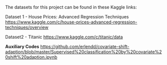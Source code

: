 
The datasets for this project can be found in these Kaggle links:

Dataset 1 - House Prices: Advanced Regression Techniques https://www.kaggle.com/c/house-prices-advanced-regression-techniques/overview

Dataset2 - Titanic https://www.kaggle.com/c/titanic/data

**Auxiliary Codes**
https://github.com/erlendd/covariate-shift-adaption/blob/master/Supervised%20classification%20by%20covariate%20shift%20adaption.ipynb
